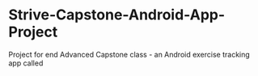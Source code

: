 Strive-Capstone-Android-App-Project
===================================

Project for end Advanced Capstone class - an Android exercise tracking app called 
